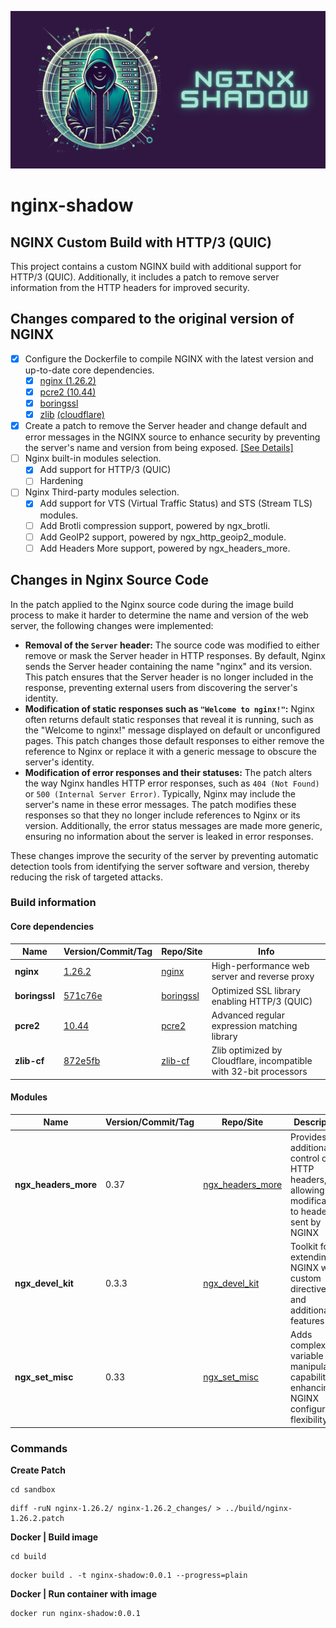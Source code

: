 ![Logo](Logo.png)

# nginx-shadow

## NGINX Custom Build with HTTP/3 (QUIC)

This project contains a custom NGINX build with additional support for HTTP/3 (QUIC). Additionally, it includes a patch to remove server information from the HTTP headers for improved security.

## Changes compared to the original version of NGINX

- [X] Configure the Dockerfile to compile NGINX with the latest version and up-to-date core dependencies.
    - [X] [nginx (1.26.2)](https://nginx.org/en/download.html)
    - [X] [pcre2 (10.44)](https://github.com/PCRE2Project/pcre2/releases)
    - [X] [boringssl](https://github.com/google/boringssl/commits/master/) 
    - [X] [zlib](https://github.com/cloudflare/zlib/commits/gcc.amd64/) [(cloudflare)](https://blog.cloudflare.com/cloudflare-fights-cancer/) 
- [X] Create a patch to remove the Server header and change default and error messages in the NGINX source to enhance security by preventing the server's name and version from being exposed. [[See Details]](#changes-in-nginx-source-code)
- [ ] Nginx built-in modules selection.
    - [X] Add support for HTTP/3 (QUIC)
    - [ ] Hardening
- [ ] Nginx Third-party modules selection.
    - [X] Add support for VTS (Virtual Traffic Status) and STS (Stream TLS) modules.
    - [ ] Add Brotli compression support, powered by ngx_brotli.
    - [ ] Add GeoIP2 support, powered by ngx_http_geoip2_module.
    - [ ] Add Headers More support, powered by ngx_headers_more.

## Changes in Nginx Source Code

In the patch applied to the Nginx source code during the image build process to make it harder to determine the name and version of the web server, the following changes were implemented:

- **Removal of the ``Server`` header:** The source code was modified to either remove or mask the Server header in HTTP responses. By default, Nginx sends the Server header containing the name "nginx" and its version. This patch ensures that the Server header is no longer included in the response, preventing external users from discovering the server's identity.
- **Modification of static responses such as ``"Welcome to nginx!"``:** Nginx often returns default static responses that reveal it is running, such as the "Welcome to nginx!" message displayed on default or unconfigured pages. This patch changes those default responses to either remove the reference to Nginx or replace it with a generic message to obscure the server's identity.
- **Modification of error responses and their statuses:** The patch alters the way Nginx handles HTTP error responses, such as ``404 (Not Found)`` or ``500 (Internal Server Error)``. Typically, Nginx may include the server's name in these error messages. The patch modifies these responses so that they no longer include references to Nginx or its version. Additionally, the error status messages are made more generic, ensuring no information about the server is leaked in error responses.


These changes improve the security of the server by preventing automatic detection tools from identifying the server software and version, thereby reducing the risk of targeted attacks.

### Build information

#### Core dependencies

| Name                | Version/Commit/Tag                              | Repo/Site                                               | Info                                    |
|---------------------|-------------------------------------------------|---------------------------------------------------------|----------------------------------------|
| **nginx**           | [1.26.2](https://github.com/nginx/nginx/tree/release-1.26.2)    | [nginx](https://github.com/nginx/nginx) | High-performance web server and reverse proxy                            |
| **boringssl**       | [571c76e](https://github.com/google/boringssl/commit/571c76e919c0c48219ced35bef83e1fc83b00eed) | [boringssl](https://github.com/google/boringssl) | Optimized SSL library enabling HTTP/3 (QUIC) |
| **pcre2**           | [10.44](https://github.com/PCRE2Project/pcre2/releases/tag/pcre2-10.44) | [pcre2](https://github.com/PCRE2Project/pcre2) | Advanced regular expression matching library |
| **zlib-cf**         | [872e5fb](https://github.com/cloudflare/zlib/commit/872e5fb3cf88bb281e19a8327b3ea0889cc34773) | [zlib-cf](https://github.com/cloudflare/zlib) | Zlib optimized by Cloudflare, incompatible with 32-bit processors|

#### Modules


| Name| Version/Commit/Tag | Repo/Site                                               | Description                                                                                       |
|---------------------------|-------------------------------------|-------------------------------------------------------------------|---------------------------------------------------------------------------------------------------|
| **ngx_headers_more**         | 0.37                                 | [ngx_headers_more](https://github.com/openresty/headers-more-nginx-module) | Provides additional control over HTTP headers, allowing modifications to headers sent by NGINX     |
| **ngx_devel_kit**  | 0.3.3                                | [ngx_devel_kit](https://github.com/vision5/ngx_devel_kit)         | Toolkit for extending NGINX with custom directives and additional features                         |
| **ngx_set_misc**             | 0.33                                 | [ngx_set_misc](https://github.com/openresty/set-misc-nginx-module)    | Adds complex variable manipulation capabilities, enhancing NGINX configuration flexibility         |


### Commands

**Create Patch**
```
cd sandbox
```
```
diff -ruN nginx-1.26.2/ nginx-1.26.2_changes/ > ../build/nginx-1.26.2.patch
```
**Docker | Build image**
```
cd build
```
```
docker build . -t nginx-shadow:0.0.1 --progress=plain 
```

**Docker | Run container with image**
```
docker run nginx-shadow:0.0.1    
```